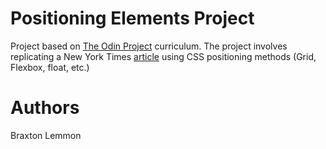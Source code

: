 # Positioning Elements Project
Project based on [The Odin Project](https://www.theodinproject.com/lessons/positioning-and-floating-elements) curriculum. The project involves replicating a New York Times [article](https://www.nytimes.com/2014/03/18/science/space/detection-of-waves-in-space-buttresses-landmark-theory-of-big-bang.html?_r=0) using CSS positioning methods (Grid, Flexbox, float, etc.)

# Authors
Braxton Lemmon